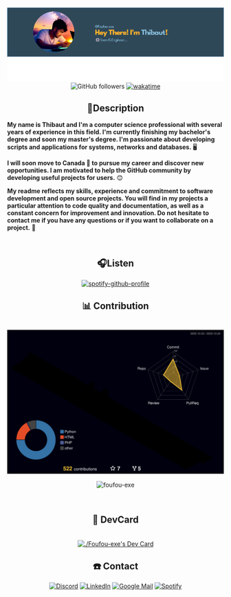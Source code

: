 <div align="center">

![Logo](images/image.png) 
![GitHub followers](https://img.shields.io/github/followers/Foufou-exe?color=blue&logo=github) [![wakatime](https://wakatime.com/badge/user/28891aed-b705-45fc-a811-e5055f2de6ba.svg)](https://wakatime.com/@28891aed-b705-45fc-a811-e5055f2de6ba)

## 🌵Description
 
</div>

__My name is Thibaut and I'm a computer science professional with several years of experience in this field. I'm currently finishing my bachelor's degree and soon my master's degree. I'm passionate about developing scripts and applications for systems, networks and databases.__ 🖥️

__I will soon move to Canada 🍁 to pursue my career and discover new opportunities. I am motivated to help the GitHub community by developing useful projects for users.__ 😊

__My readme reflects my skills, experience and commitment to software development and open source projects. You will find in my projects a particular attention to code quality and documentation, as well as a constant concern for improvement and innovation. Do not hesitate to contact me if you have any questions or if you want to collaborate on a project.__ 🚀



&nbsp;<div align="center">
 
 ## 🎧Listen
 
[![spotify-github-profile](https://spotify-github-profile.vercel.app/api/view?uid=foufoudu34&cover_image=true&theme=default&show_offline=true&background_color=121212&interchange=true)](https://spotify-github-profile.vercel.app/api/view?uid=foufoudu34&redirect=true)
 
</div>

 <div align="center">
 
 ## 📊 Contribution

 </br>

   <img src="https://github.com/Foufou-exe/octocat/blob/main/profile-3d-contrib/profile-night-rainbow.svg" alt="foufou-exe" />
    </br>
  <p>
 
   <img src="https://github-readme-streak-stats.herokuapp.com?user=foufou-exe&theme=github-dark&hide_border=true&date_format=j%20M%5B%20Y%5D&fire=DD2727&dates=FF9500" alt="foufou-exe" />
  </p>
</div>
</br>

<div align="center">
 
## 📖 DevCard
 </br>
 
 <a href="https://app.daily.dev/Foufou-exe">
  <img src="https://api.daily.dev/devcards/f05953c9aa48480eb787edf61f7dcbc4.png?r=ww1" width="300" alt="./Foufou-exe's Dev Card"/>
 </a>
 </br>
 
</div>

<div align="center">
 
## ☎️ Contact

[![Discord](https://img.shields.io/badge/Discord-Foufoudu34%236201-7289DA?logo=discord&logoColor=white)](https://discordapp.com/users/525649348986667008) [![LinkedIn](https://img.shields.io/badge/LinkedIn-blue?logo=linkedin)](https://www.linkedin.com/in/thibaut-maurras/) [![Google Mail](https://img.shields.io/badge/Gmail-black?logo=gmail)](thibaut.maurras34@gmail.com) [![Spotify](https://img.shields.io/badge/Spotify-black?logo=spotify)](https://open.spotify.com/user/foufoudu34)

</div>
